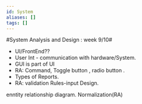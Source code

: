 ```yaml
---
id: System
aliases: []
tags: []
---
```


#System Analysis and Design : week 9/10#


- UI/FrontEnd??
- User Int - communication with hardware/System.
- GUI is part of UI
- RA: Command, Toggle button , radio button .
- Types of Reports.
- RA: validation Rules-input Design.



enntity relationship diagram. Normalization(RA)
